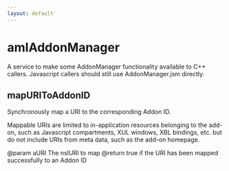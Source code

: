 ```yaml
---
layout: default
---
```


# amIAddonManager #

A service to make some AddonManager functionality available to C++ callers.
Javascript callers should still use AddonManager.jsm directly.


## mapURIToAddonID ##

Synchronously map a URI to the corresponding Addon ID.

Mappable URIs are limited to in-application resources belonging to the
add-on, such as Javascript compartments, XUL windows, XBL bindings, etc.
but do not include URIs from meta data, such as the add-on homepage.

@param  aURI
        The nsIURI to map
@return
        true if the URI has been mapped successfully to an Addon ID

